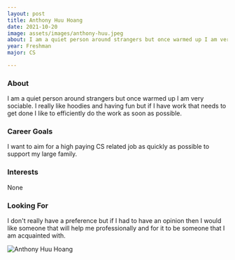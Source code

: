 ```yaml
---
layout: post
title: Anthony Huu Hoang 
date: 2021-10-20
image: assets/images/anthony-huu.jpeg
about: I am a quiet person around strangers but once warmed up I am very sociable. I really like hoodies and having fun but if I have work that needs to get done I like to efficiently do the work as soon as possible.
year: Freshman
major: CS

---
```


### About

I am a quiet person around strangers but once warmed up I am very sociable. I really like hoodies and having fun but if I have work that needs to get done I like to efficiently do the work as soon as possible.

### Career Goals

I want to aim for a high paying CS related job  as quickly as possible to support my large family. 

### Interests

None

### Looking For

I don't really have a preference but if I had to have an opinion then I would like someone that will help me professionally and for it to be someone that I am acquainted with.

<div class="text-center my-5">
    <img src="https://sase-drexel.github.io/mentorship-2021/assets/images/anthony-huu.jpeg" alt="Anthony Huu Hoang" class="rounded post-img" />
</div>
